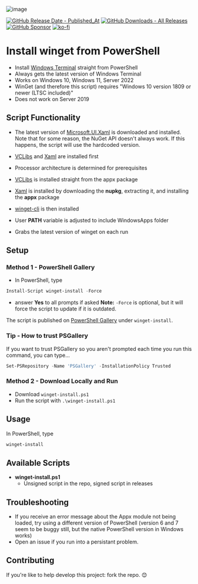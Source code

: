 
![image](https://github.com/asheroto/winget-installer/assets/49938263/21e65c6d-9132-465d-a05d-158ce9972bf3)

[![GitHub Release Date - Published_At](https://img.shields.io/github/release-date/asheroto/winget-installer)](https://github.com/asheroto/winget-installer/releases)
[![GitHub Downloads - All Releases](https://img.shields.io/github/downloads/asheroto/winget-installer/total)](https://github.com/asheroto/winget-installer/releases)
[![GitHub Sponsor](https://img.shields.io/github/sponsors/asheroto?label=Sponsor&logo=GitHub)](https://github.com/sponsors/asheroto)
[![ko-fi](https://ko-fi.com/img/githubbutton_sm.svg)](https://ko-fi.com/asheroto)
# Install winget from PowerShell

- Install [Windows Terminal](https://github.com/microsoft/terminal) straight from PowerShell
- Always gets the latest version of Windows Terminal
- Works on Windows 10, Windows 11, Server 2022
- WinGet (and therefore this script) requires "Windows 10 version 1809 or newer (LTSC included)"
- Does not work on Server 2019

## Script Functionality

-   The latest version of [Microsoft.UI.Xaml](https://www.nuget.org/packages/Microsoft.UI.Xaml/) is downloaded and installed. Note that for some reason, the NuGet API doesn't always work. If this happens, the script will use the hardcoded version.

-   [VCLibs](https://docs.microsoft.com/en-gb/troubleshoot/developer/visualstudio/cpp/libraries/c-runtime-packages-desktop-bridge#how-to-install-and-update-desktop-framework-packages) and [Xaml](https://www.nuget.org/packages/Microsoft.UI.Xaml/) are installed first

-   Processor architecture is determined for prerequisites

-   [VCLibs](https://docs.microsoft.com/en-gb/troubleshoot/developer/visualstudio/cpp/libraries/c-runtime-packages-desktop-bridge#how-to-install-and-update-desktop-framework-packages) is installed straight from the appx package

-   [Xaml](https://www.nuget.org/packages/Microsoft.UI.Xaml/) is installed by downloading the **nupkg**, extracting it, and installing the **appx** package

-   [winget-cli](https://github.com/microsoft/winget-cli) is then installed

-   User **PATH** variable is adjusted to include WindowsApps folder

-   Grabs the latest version of winget on each run

## Setup

### Method 1 - PowerShell Gallery

- In PowerShell, type
```powershell
Install-Script winget-install -Force
```
- answer **Yes** to all prompts if asked
**Note:** `-Force` is optional, but it will force the script to update if it is outdated.

The script is published on [PowerShell Gallery](https://www.powershellgallery.com/packages/winget-install) under `winget-install`.

### Tip - How to trust PSGallery

If you want to trust PSGallery so you aren't prompted each time you run this command, you can type...

```powershell
Set-PSRepository -Name 'PSGallery' -InstallationPolicy Trusted
```

### Method 2 - Download Locally and Run

- Download `winget-install.ps1`
- Run the script with `.\winget-install.ps1`

## Usage

In PowerShell, type

```powershell
winget-install
```

## Available Scripts

- **winget-install.ps1**
	- Unsigned script in the repo, signed script in releases

## Troubleshooting

- If you receive an error message about the Appx module not being loaded, try using a different version of PowerShell (version 6 and 7 seem to be buggy still, but the native PowerShell version in Windows works)
- Open an issue if you run into a persistant problem.

## Contributing
If you're like to help develop this project: fork the repo. 😊
